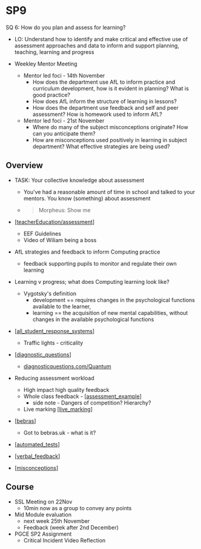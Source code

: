 SP9
===

SQ 6: How do you plan and assess for learning?
* LO: Understand how to identify and make critical and effective use of assessment approaches and data to inform and support planning, teaching, learning and progress

* Weekley Mentor Meeting
    * Mentor led foci - 14th November
        * How does the department use AfL to inform practice and curriculum development, how is it evident in planning?  What is good practice?
        * How does AfL inform the structure of learning in lessons?
        * How does the department use feedback and self and peer assessment? How is homework used to inform AfL?
    * Mentor led foci - 21st November
        * Where do many of the subject misconceptions originate? How can you anticipate them?
        * How are misconceptions used positively in learning in subject department? What effective strategies are being used?

Overview
--------

* TASK: Your collective knowledge about assessment
    * You've had a reasonable amount of time in school and talked to your mentors. You know (something) about assessment
    * > Morpheus: Show me

* [[teacherEducation/assessment]]
    * EEF Guidelines
    * Video of Wiliam being a boss
* AfL strategies and feedback to inform Computing practice
    * feedback supporting pupils to monitor and regulate their own learning
* Learning v progress; what does Computing learning look like?
    * Vygotsky's definition
        * development == requires changes in the psychological functions available to the learner, 
        * learning == the acquisition of new mental capabilities, without changes in the available psychological functions
* [[all_student_response_systems]]
    * Traffic lights - criticality
* [[diagnostic_questions]]
    * [diagnosticquestions.com/Quantum](https://diagnosticquestions.com/Quantum)
* Reducing assessment workload
    * High impact high quality feedback
    * Whole class feedback - [[assessment_example]]
        * side note - Dangers of competition? Hierarchy?
    * Live marking [[live_marking]]
* [[bebras]]
    * Got to bebras.uk - what is it?
* [[automated_tests]]
* [[verbal_feedback]]
* [[misconceptions]]


Course
------
* SSL Meeting on 22Nov
    * 10min now as a group to convey any points
* Mid Module evaluation 
    * next week 25th November
    * Feedback (week after 2nd December)
* PGCE SP2 Assignment
    * Critical Incident Video Reflection




[//begin]: # "Autogenerated link references for markdown compatibility"
[teacherEducation/assessment]: assessment.md "Formative Assessment"
[all_student_response_systems]: all_student_response_systems.md "all_student_response_systems"
[diagnostic_questions]: diagnostic_questions.md "diagnostic_questions"
[assessment_example]: assessment_example.md "assessment_example"
[live_marking]: live_marking.md "Live Marking"
[bebras]: bebras.md "bebras"
[automated_tests]: automated_tests.md "automated_tests"
[verbal_feedback]: verbal_feedback.md "verbal_feedback"
[misconceptions]: misconceptions.md "Misconceptions"
[//end]: # "Autogenerated link references"
